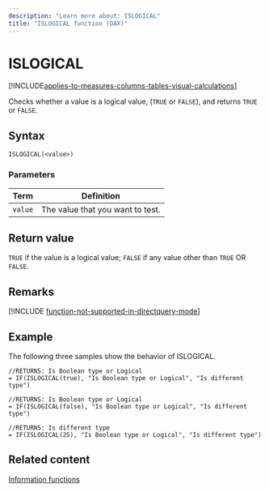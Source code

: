 ```yaml
---
description: "Learn more about: ISLOGICAL"
title: "ISLOGICAL function (DAX)"
---
```

# ISLOGICAL

[!INCLUDE[applies-to-measures-columns-tables-visual-calculations](includes/applies-to-measures-columns-tables-visual-calculations.md)]

Checks whether a value is a logical value, (`TRUE` or `FALSE`), and returns `TRUE` or `FALSE`.

## Syntax

```dax
ISLOGICAL(<value>)
```

### Parameters

|Term|Definition|
|--------|--------------|
|`value`|The value that you want to test.|

## Return value

`TRUE` if the value is a logical value; `FALSE` if any value other than `TRUE` OR `FALSE`.

## Remarks

[!INCLUDE [function-not-supported-in-directquery-mode](includes/function-not-supported-in-directquery-mode.md)]

## Example

The following three samples show the behavior of ISLOGICAL.

```dax
//RETURNS: Is Boolean type or Logical
= IF(ISLOGICAL(true), "Is Boolean type or Logical", "Is different type")

//RETURNS: Is Boolean type or Logical
= IF(ISLOGICAL(false), "Is Boolean type or Logical", "Is different type")

//RETURNS: Is different type
= IF(ISLOGICAL(25), "Is Boolean type or Logical", "Is different type")
```

## Related content

[Information functions](information-functions-dax.md)
